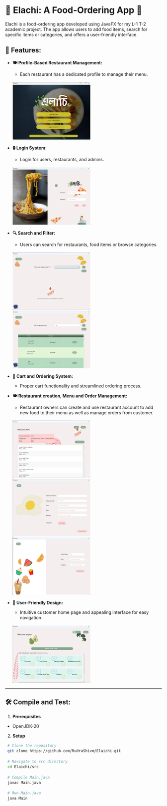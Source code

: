 # 🍴 Elachi: A Food-Ordering App 🍴

Elachi is a food-ordering app developed using JavaFX for my L-1 T-2 academic project. The app allows users to add food items, search for specific items or categories, and offers a user-friendly interface.

## 🌟 Features:

- **🍽️ Profile-Based Restaurant Management:**
  - Each restaurant has a dedicated profile to manage their menu.
  <br>
    <img src="./src/assets/screenshots/titleScreen.jpeg" alt="Game Home" width="250"/>
- **🔒 Login System:**
  - Login for users, restaurants, and admins.
  <br>
    <img src="./src/assets/screenshots/loginPage.jpeg" alt="Game Home" width="250"/>

- **🔍 Search and Filter:**
  - Users can search for restaurants, food items or browse categories.
  <br>
    <img src="./src/assets/screenshots/foodSearchByCategory.jpeg" alt="Game Home" width="250"/>
    <img src="./src/assets/screenshots/menuSearch.jpeg" alt="Game Home" width="250"/>

- **🛒 Cart and Ordering System:**
  - Proper cart functionality and streamlined ordering process.

- **🍽️ Restaurant creation, Menu and Order Management:**
  - Restaurant owners can create and use restaurant account to add new food to their menu as well as manage orders from customer.
  <br>
    <img src="./src/assets/screenshots/restaurantMenu.jpeg" alt="Game Home" width="250"/>
    <img src="./src/assets/screenshots/createRestaurant.jpeg" alt="Game Home" width="250"/>
    <img src="./src/assets/screenshots/addFood.jpeg" alt="Game Home" width="250"/>

- **🎨 User-Friendly Design:**
  - Intuitive customer home page and appealing interface for easy navigation.
  <br>
    <img src="./src/assets/screenshots/userHomePage.jpeg" alt="Game Home" width="250"/>

---
## 🛠️ Compile and Test:
1. **Prerequisites**
  - OpenJDK-20
2. **Setup**
  ```bash
   # Clone the repository
   git clone https://github.com/RudraShivm/Elaichi.git
   
   # Navigate to src directory
   cd Elaichi/src
   
   # Compile Main.java
   javac Main.java
   
   # Run Main.java
   java Main
   ```